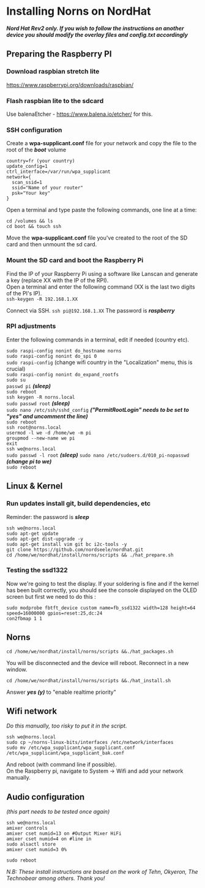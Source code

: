 
# Installing Norns on NordHat
***Nord Hat Rev2 only. If you wish to follow the instructions on another device you should modify the overlay files and config.txt accordingly***

## Preparing the Raspberry PI

### Download raspbian stretch lite
https://www.raspberrypi.org/downloads/raspbian/  

### Flash raspbian lite to the sdcard
Use balenaEtcher - https://www.balena.io/etcher/ for this.

### SSH configuration

 Create a **wpa-supplicant.conf** file for your network and copy the file to the root of the ***boot*** volume

    country=fr (your country)
    update_config=1
    ctrl_interface=/var/run/wpa_supplicant
    network={
      scan_ssid=1
      ssid="Name of your router"
      psk="Your key"
    }

Open a terminal and type paste the following commands, one line at a time:

    cd /volumes && ls
    cd boot && touch ssh

Move the **wpa-supplicant.conf** file you've created to the root of the SD card and then unmount the sd card.

### Mount the SD card and boot the Raspberry Pi

Find the IP of your Raspberry Pi using a software like Lanscan and
   generate a key (replace XX with the IP of the RPI).  
Open a terminal and enter the following command (XX is the last two digits of the PI's IP).  
`ssh-keygen -R 192.168.1.XX`

Connect via SSH. `ssh pi@192.168.1.XX` The password is ***raspberry***

### RPI adjustments
Enter the following commands in a terminal, edit if needed (country etc).

`sudo raspi-config nonint do_hostname norns`  
`sudo raspi-config nonint do_spi 0`  
`sudo raspi-config` (change wifi country in the "Localization" menu, this is crucial)  
`sudo raspi-config nonint do_expand_rootfs`  
`sudo su`  
`passwd pi` ***(sleep)***  
`sudo reboot`  
`ssh keygen -R norns.local`  
`sudo passwd root` ***(sleep)***  
`sudo nano /etc/ssh/sshd_config` ***("PermitRootLogin" needs to be set to "yes" and uncomment the line)***  
`sudo reboot`  
`ssh root@norns.local`  
`usermod -l we -d /home/we -m pi`   
`groupmod --new-name we pi`  
`exit`  
`ssh we@norns.local`  
`sudo passwd -l root` ***(sleep)***
`sudo nano /etc/sudoers.d/010_pi-nopasswd` ***(change pi to we)***  
`sudo reboot`

## Linux & Kernel

### Run updates install git, build dependencies, etc
Reminder: the password is ***sleep***  

    ssh we@norns.local
	sudo apt-get update
    sudo apt-get dist-upgrade -y
    sudo apt-get install vim git bc i2c-tools -y
    git clone https://github.com/nordseele/nordhat.git
    cd /home/we/nordhat/install/norns/scripts && ./hat_prepare.sh


### Testing the ssd1322
Now we're going to test the display. If your soldering is fine and if the kernel has been built correctly, you should see the console displayed on the OLED screen but first we need to do this :

    sudo modprobe fbtft_device custom name=fb_ssd1322 width=128 height=64 speed=16000000 gpios=reset:25,dc:24
    con2fbmap 1 1

## Norns
    cd /home/we/nordhat/install/norns/scripts &&./hat_packages.sh

You will be disconnected and the device will reboot. Reconnect in a new window.  

    cd /home/we/nordhat/install/norns/scripts &&./hat_install.sh
Answer ***yes (y)*** to "enable realtime priority"

## Wifi network  
*Do this manually, too risky to put it in the script.*

    ssh we@norns.local
    sudo cp ~/norns-linux-bits/interfaces /etc/network/interfaces
    sudo mv /etc/wpa_supplicant/wpa_supplicant.conf /etc/wpa_supplicant/wpa_supplicant_bak.conf

And reboot (with command line if possible).  
On the Raspberry pi, navigate to System -> Wifi and add your network manually.

## Audio configuration
*(this part needs to be tested once again)*

    ssh we@norns.local
    amixer controls
    amixer cset numid=13 on #Output Mixer HiFi  
    amixer cset numid=4 on #line in  
    sudo alsactl store  
    amixer cset numid=3 0%

    sudo reboot


*N.B: These install instructions are based on the work of Tehn, Okyeron, The Technobear among others. Thank you!*
